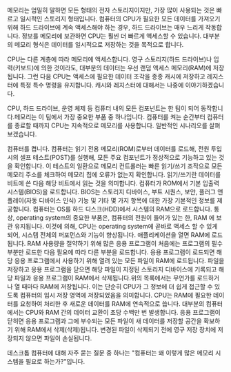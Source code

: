 메모리는 엄밀히 말하면 모든 형태의 전자 스토리지이지만, 가장 많이 사용되는 것은 빠르고 일시적인 스토리지 형태입니다. 컴퓨터의 CPU가 필요한 모든 데이터를 가져오기 위해 하드 드라이브에 계속 액세스해야 하는 경우, 하드 드라이브는 매우 느리게 작동합니다. 정보를 메모리에 보관하면 CPU는 훨씬 더 빠르게 액세스할 수 있습니다. 대부분의 메모리 형식은 데이터를 일시적으로 저장하는 것을 목적으로 합니다.

CPU는 다른 계층에 따라 메모리에 액세스합니다. 영구 스토리지(하드 드라이브)나 입력(키보드)에 의한 것이라도, 대부분의 데이터는 우선 랜덤 액세스 메모리(RAM)에 저장됩니다. 그런 다음 CPU는 액세스에 필요한 데이터 조각을 종종 캐시에 저장하고 레지스터에 특정 특수 명령을 유지합니다. 캐시와 레지스터에 대해서는 나중에 이야기하겠습니다.

CPU, 하드 드라이브, 운영 체제 등 컴퓨터 내의 모든 컴포넌트는 한 팀이 되어 동작합니다.메모리는 이 팀에서 가장 중요한 부품 중 하나입니다. 컴퓨터를 켜는 순간부터 컴퓨터를 종료할 때까지 CPU는 지속적으로 메모리를 사용합니다. 일반적인 시나리오를 살펴보겠습니다.

컴퓨터를 켭니다. 컴퓨터는 읽기 전용 메모리(ROM)로부터 데이터를 로드해, 전원 투입시의 셀프 테스트(POST)를 실행해, 모든 주요 컴포넌트가 정상적으로 기능하고 있는 것을 확인합니다. 이 테스트의 일환으로 메모리 컨트롤러는 빠른 읽기/쓰기 조작으로 모든 메모리 주소를 체크하여 메모리 칩에 오류가 없는지 확인합니다. 읽기/쓰기란 데이터를 비트에 쓴 다음 해당 비트에서 읽는 것을 의미합니다. 컴퓨터가 ROM에서 기본 입출력 시스템(BIOS)을 로드합니다. BIOS는 스토리지 디바이스, 부트 시퀀스, 보안, 플러그 앤 플레이(자동 디바이스 인식) 기능 및 기타 몇 가지 항목에 대한 가장 기본적인 정보를 제공합니다. 컴퓨터는 OS를 하드 디스크(HDD)에서 시스템의 RAM으로 로드합니다. 통상, operating system의 중요한 부품은, 컴퓨터의 전원이 들어가 있는 한, RAM 에 보관 유지됩니다. 이것에 의해, CPU는 operating system에 곧바로 액세스 할 수 있게 되어, 시스템 전체의 퍼포먼스와 기능이 향상됩니다. 애플리케이션을 열면 RAM에 로드됩니다. RAM 사용량을 절약하기 위해 많은 응용 프로그램이 처음에는 프로그램의 필수 부분만 로드한 다음 필요에 따라 다른 부분을 로드합니다. 응용 프로그램이 로드되면 해당 응용 프로그램에서 사용하기 위해 열려 있는 모든 파일이 RAM에 로드됩니다. 파일을 저장하고 응용 프로그램을 닫으면 해당 파일이 지정된 스토리지 디바이스에 기록되고 해당 파일과 응용 프로그램이 RAM에서 삭제됩니다.위의 목록에서는 무언가를 로드하거나 열 때마다 RAM에 저장됩니다. 이는 단순히 CPU가 그 정보에 더 쉽게 접근할 수 있도록 컴퓨터의 임시 저장 영역에 저장되었음을 의미합니다. CPU는 RAM에 필요한 데이터를 요청하여 처리한 후 새로운 데이터를 RAM에 연속적으로 씁니다. 대부분의 컴퓨터에서는 CPU와 RAM 간의 데이터 교환이 초당 수백만 번 발생합니다. 응용 프로그램이 닫히면 응용 프로그램과 그에 부수되는 모든 파일이 새 데이터를 저장할 공간을 확보하기 위해 RAM에서 삭제(삭제)됩니다. 변경된 파일이 삭제되기 전에 영구 저장 장치에 저장되지 않으면 파일이 손실됩니다.

데스크톱 컴퓨터에 대해 자주 묻는 질문 중 하나는 "컴퓨터는 왜 이렇게 많은 메모리 시스템을 필요로 하는가?"입니다.
